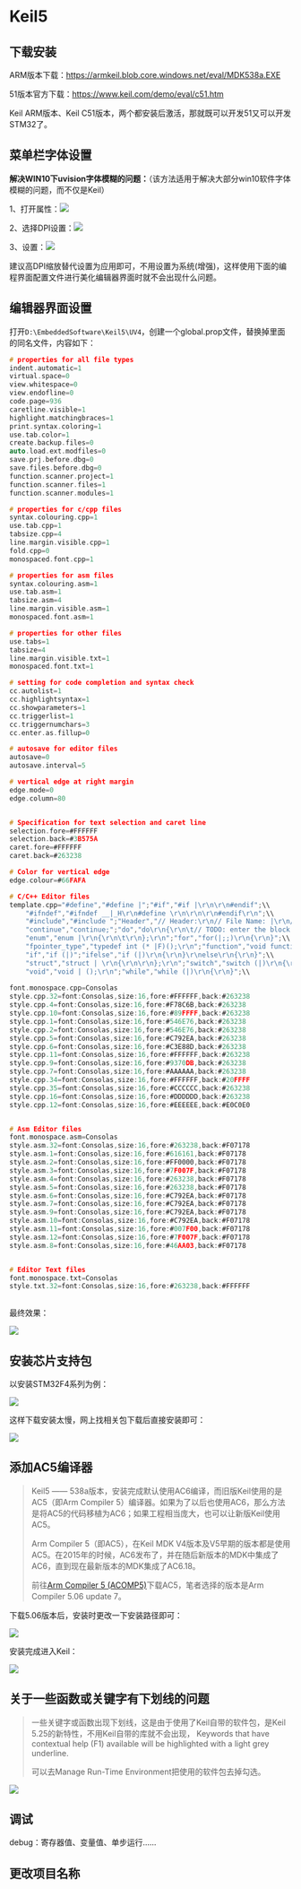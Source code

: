 # Keil5

## 下载安装

ARM版本下载：https://armkeil.blob.core.windows.net/eval/MDK538a.EXE

51版本官方下载：https://www.keil.com/demo/eval/c51.htm

Keil ARM版本、Keil C51版本，两个都安装后激活，那就既可以开发51又可以开发STM32了。



## 菜单栏字体设置

**解决WIN10下uvision字体模糊的问题：**（该方法适用于解决大部分win10软件字体模糊的问题，而不仅是Keil）

1、打开属性：![](keilImg/1.属性.png)

2、选择DPI设置：![](keilImg/2.DPI.png)

3、设置：![](keilImg/3.完成.png)

建议高DPI缩放替代设置为应用即可，不用设置为系统(增强)，这样使用下面的编程界面配置文件进行美化编辑器界面时就不会出现什么问题。

## 编辑器界面设置

打开`D:\EmbeddedSoftware\Keil5\UV4`，创建一个global.prop文件，替换掉里面的同名文件，内容如下：

```c
# properties for all file types
indent.automatic=1
virtual.space=0
view.whitespace=0
view.endofline=0
code.page=936
caretline.visible=1
highlight.matchingbraces=1
print.syntax.coloring=1
use.tab.color=1
create.backup.files=0
auto.load.ext.modfiles=0
save.prj.before.dbg=0
save.files.before.dbg=0
function.scanner.project=1
function.scanner.files=1
function.scanner.modules=1

# properties for c/cpp files
syntax.colouring.cpp=1
use.tab.cpp=1
tabsize.cpp=4
line.margin.visible.cpp=1
fold.cpp=0
monospaced.font.cpp=1

# properties for asm files
syntax.colouring.asm=1
use.tab.asm=1
tabsize.asm=4
line.margin.visible.asm=1
monospaced.font.asm=1

# properties for other files
use.tabs=1
tabsize=4
line.margin.visible.txt=1
monospaced.font.txt=1

# setting for code completion and syntax check
cc.autolist=1
cc.highlightsyntax=1
cc.showparameters=1
cc.triggerlist=1
cc.triggernumchars=3
cc.enter.as.fillup=0

# autosave for editor files
autosave=0
autosave.interval=5

# vertical edge at right margin
edge.mode=0
edge.column=80


# Specification for text selection and caret line
selection.fore=#FFFFFF
selection.back=#3B575A
caret.fore=#FFFFFF
caret.back=#263238

# Color for vertical edge
edge.colour=#66FAFA

# C/C++ Editor files
template.cpp="#define","#define |";"#if","#if |\r\n\r\n#endif";\\
    "#ifndef","#ifndef __|_H\r\n#define \r\n\r\n\r\n#endif\r\n";\\
    "#include","#include ";"Header","// Header:\r\n// File Name: |\r\n// Author:\r\n// Date:\r\n";\\
    "continue","continue;";"do","do\r\n{\r\n\t// TODO: enter the block content here\r\n\t\r\n\t|\r\n} while ();\r\n";\\
    "enum","enum |\r\n{\r\n\t\r\n};\r\n";"for","for(|;;)\r\n{\r\n}";\\
    "fpointer_type","typedef int (* |F)();\r\n";"function","void function(|)\r\n{\r\n\r\n}\r\n";\\
    "if","if (|)";"ifelse","if (|)\r\n{\r\n}\r\nelse\r\n{\r\n}";\\
    "struct","struct | \r\n{\r\n\r\n};\r\n";"switch","switch (|)\r\n{\r\n\tcase:\r\n\t\tbreak;\r\n\tcase:\r\n\t\tbreak;\r\n\tdefault:\r\n\t\tbreak;\r\n}";\\
    "void","void | ();\r\n";"while","while (|)\r\n{\r\n}";\\
    
font.monospace.cpp=Consolas
style.cpp.32=font:Consolas,size:16,fore:#FFFFFF,back:#263238
style.cpp.4=font:Consolas,size:16,fore:#F78C6B,back:#263238
style.cpp.10=font:Consolas,size:16,fore:#89FFFF,back:#263238
style.cpp.1=font:Consolas,size:16,fore:#546E76,back:#263238
style.cpp.2=font:Consolas,size:16,fore:#546E76,back:#263238
style.cpp.5=font:Consolas,size:16,fore:#C792EA,back:#263238
style.cpp.6=font:Consolas,size:16,fore:#C3E88D,back:#263238
style.cpp.11=font:Consolas,size:16,fore:#FFFFFF,back:#263238
style.cpp.9=font:Consolas,size:16,fore:#9370DB,back:#263238
style.cpp.7=font:Consolas,size:16,fore:#AAAAAA,back:#263238
style.cpp.34=font:Consolas,size:16,fore:#FFFFFF,back:#20FFFF
style.cpp.35=font:Consolas,size:16,fore:#CCCCCC,back:#263238
style.cpp.16=font:Consolas,size:16,fore:#DDDDDD,back:#263238
style.cpp.12=font:Consolas,size:16,fore:#EEEEEE,back:#E0C0E0


# Asm Editor files
font.monospace.asm=Consolas
style.asm.32=font:Consolas,size:16,fore:#263238,back:#F07178
style.asm.1=font:Consolas,size:16,fore:#616161,back:#F07178
style.asm.2=font:Consolas,size:16,fore:#FF0000,back:#F07178
style.asm.3=font:Consolas,size:16,fore:#7F007F,back:#F07178
style.asm.4=font:Consolas,size:16,fore:#263238,back:#F07178
style.asm.5=font:Consolas,size:16,fore:#263238,back:#F07178
style.asm.6=font:Consolas,size:16,fore:#C792EA,back:#F07178
style.asm.7=font:Consolas,size:16,fore:#C792EA,back:#F07178
style.asm.9=font:Consolas,size:16,fore:#C792EA,back:#F07178
style.asm.10=font:Consolas,size:16,fore:#C792EA,back:#F07178
style.asm.11=font:Consolas,size:16,fore:#007F00,back:#F07178
style.asm.12=font:Consolas,size:16,fore:#7F007F,back:#F07178
style.asm.8=font:Consolas,size:16,fore:#46AA03,back:#F07178


# Editor Text files
font.monospace.txt=Consolas
style.txt.32=font:Consolas,size:16,fore:#263238,back:#FFFFFF
    
```

最终效果：

![](keilImg/4.editor.png)

## 安装芯片支持包

以安装STM32F4系列为例：

![](keilImg/5.Keil.png)

这样下载安装太慢，网上找相关包下载后直接安装即可：

![](keilImg/6.package.png)

## 添加AC5编译器

> Keil5 —— 538a版本，安装完成默认使用AC6编译，而旧版Keil使用的是AC5（即Arm Compiler 5）编译器。如果为了以后也使用AC6，那么方法是将AC5的代码移植为AC6；如果工程相当庞大，也可以让新版Keil使用AC5。
>
> Arm Compiler 5（即AC5），在Keil MDK V4版本及V5早期的版本都是使用AC5。在2015年的时候，AC6发布了，并在随后新版本的MDK中集成了AC6，直到现在最新版本的MDK集成了AC6.18。
>
> 前往[Arm Compiler 5 (ACOMP5)](https://developer.arm.com/downloads/view/ACOMP5)下载AC5，笔者选择的版本是Arm Compiler 5.06 update 7。

下载5.06版本后，安装时更改一下安装路径即可：

![](keilImg/7.AC5.png)

安装完成进入Keil：

![](keilImg/8.ARMCC.png)

## 关于一些函数或关键字有下划线的问题

>一些关键字或函数出现下划线，这是由于使用了Keil自带的软件包，是Keil 5.25的新特性，不用Keil自带的库就不会出现，
>Keywords that have contextual help (F1) available will be highlighted with a light grey underline.
>
>可以去Manage Run-Time Environment把使用的软件包去掉勾选。

![](keilImg/9.question.png)



## 调试

debug：寄存器值、变量值、单步运行......





## 更改项目名称











